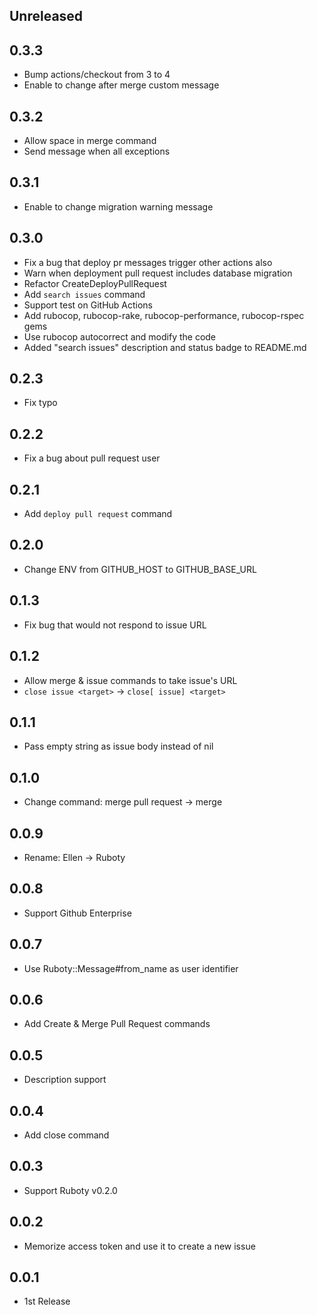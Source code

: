 ## Unreleased

## 0.3.3
- Bump actions/checkout from 3 to 4
- Enable to change after merge custom message

## 0.3.2
- Allow space in merge command
- Send message when all exceptions

## 0.3.1
- Enable to change migration warning message

## 0.3.0
- Fix a bug that deploy pr messages trigger other actions also
- Warn when deployment pull request includes database migration
- Refactor CreateDeployPullRequest
- Add `search issues` command
- Support test on GitHub Actions
- Add rubocop, rubocop-rake, rubocop-performance, rubocop-rspec gems
- Use rubocop autocorrect and modify the code
- Added "search issues" description and status badge to README.md

## 0.2.3
- Fix typo

## 0.2.2
- Fix a bug about pull request user

## 0.2.1
- Add `deploy pull request` command

## 0.2.0
- Change ENV from GITHUB_HOST to GITHUB_BASE_URL

## 0.1.3
- Fix bug that would not respond to issue URL

## 0.1.2
- Allow merge & issue commands to take issue's URL
- `close issue <target>` -> `close[ issue] <target>`

## 0.1.1
- Pass empty string as issue body instead of nil

## 0.1.0
- Change command: merge pull request -> merge

## 0.0.9
- Rename: Ellen -> Ruboty

## 0.0.8
- Support Github Enterprise

## 0.0.7
- Use Ruboty::Message#from_name as user identifier

## 0.0.6
- Add Create & Merge Pull Request commands

## 0.0.5
- Description support

## 0.0.4
- Add close command

## 0.0.3
- Support Ruboty v0.2.0

## 0.0.2
- Memorize access token and use it to create a new issue

## 0.0.1
- 1st Release
